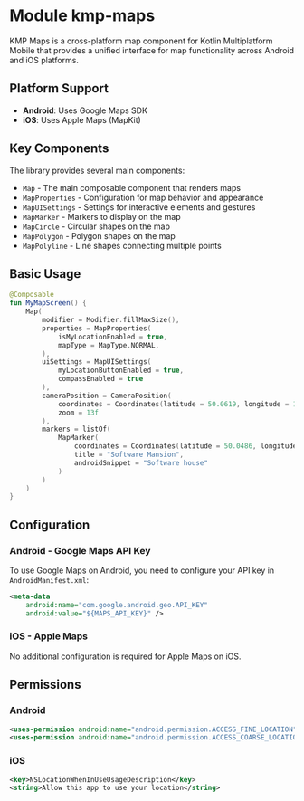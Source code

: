# Module kmp-maps

KMP Maps is a cross-platform map component for Kotlin Multiplatform Mobile that provides a unified interface for map functionality across Android and iOS platforms.

## Platform Support

- **Android**: Uses Google Maps SDK
- **iOS**: Uses Apple Maps (MapKit)

## Key Components

The library provides several main components:

- `Map` - The main composable component that renders maps
- `MapProperties` - Configuration for map behavior and appearance  
- `MapUISettings` - Settings for interactive elements and gestures
- `MapMarker` - Markers to display on the map
- `MapCircle` - Circular shapes on the map
- `MapPolygon` - Polygon shapes on the map
- `MapPolyline` - Line shapes connecting multiple points

## Basic Usage

```kotlin
@Composable
fun MyMapScreen() {
    Map(
        modifier = Modifier.fillMaxSize(),
        properties = MapProperties(
            isMyLocationEnabled = true,
            mapType = MapType.NORMAL,
        ),
        uiSettings = MapUISettings(
            myLocationButtonEnabled = true,
            compassEnabled = true
        ),
        cameraPosition = CameraPosition(
            coordinates = Coordinates(latitude = 50.0619, longitude = 19.9373),
            zoom = 13f
        ),
        markers = listOf(
            MapMarker(
                coordinates = Coordinates(latitude = 50.0486, longitude = 19.9654),
                title = "Software Mansion",
                androidSnippet = "Software house"
            )
        )
    )
}
```

## Configuration

### Android - Google Maps API Key

To use Google Maps on Android, you need to configure your API key in `AndroidManifest.xml`:

```xml
<meta-data
    android:name="com.google.android.geo.API_KEY"
    android:value="${MAPS_API_KEY}" />
```

### iOS - Apple Maps

No additional configuration is required for Apple Maps on iOS.

## Permissions

### Android
```xml
<uses-permission android:name="android.permission.ACCESS_FINE_LOCATION" />
<uses-permission android:name="android.permission.ACCESS_COARSE_LOCATION" />
```

### iOS
```xml
<key>NSLocationWhenInUseUsageDescription</key>
<string>Allow this app to use your location</string>
```